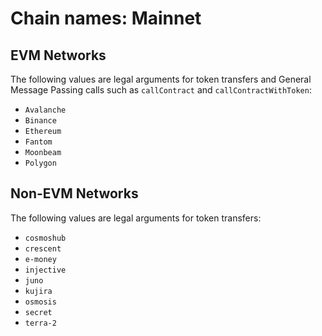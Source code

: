 
# Chain names: Mainnet

## EVM Networks

The following values are legal arguments for token transfers and General Message Passing calls such as `callContract` and `callContractWithToken`:

- `Avalanche`
- `Binance`
- `Ethereum`
- `Fantom`
- `Moonbeam`
- `Polygon`

## Non-EVM Networks

The following values are legal arguments for token transfers:

- `cosmoshub`
- `crescent`
- `e-money`
- `injective`
- `juno`
- `kujira`
- `osmosis`
- `secret`
- `terra-2`
